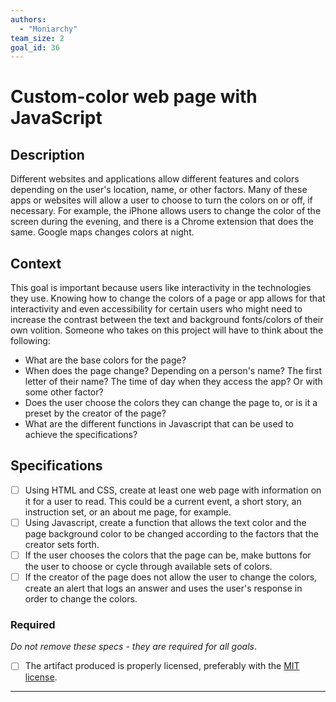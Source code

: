 ```yaml
---
authors:
  - "Moniarchy"
team_size: 2
goal_id: 36
---
```


# Custom-color web page with JavaScript

## Description

Different websites and applications allow different features and colors depending on the user's location, name, or other factors. Many of these apps or websites will allow a user to choose to turn the colors on or off, if necessary. For example, the iPhone allows users to change the color of the screen during the evening, and there is a Chrome extension that does the same. Google maps changes colors at night. 
## Context

This goal is important because users like interactivity in the technologies they use. Knowing how to change the colors of a page or app allows for that interactivity and even accessibility for certain users who might need to increase the contrast between the text and background fonts/colors of their own volition. Someone who takes on this project will have to think about the following:
- What are the base colors for the page?
- When does the page change? Depending on a person's name? The first letter of their name? The time of day when they access the app? Or with some other factor?
- Does the user choose the colors they can change the page to, or is it a preset by the creator of the page? 
- What are the different functions in Javascript that can be used to achieve the specifications?
## Specifications
- [ ] Using HTML and CSS, create at least one web page with information on it for a user to read. This could be a current event, a short story, an instruction set, or an about me page, for example.
- [ ] Using Javascript, create a function that allows the text color and the page background color to be changed according to the factors that the creator sets forth.
- [ ] If the user chooses the colors that the page can be, make buttons for the user to choose or cycle through available sets of colors.
- [ ] If the creator of the page does not allow the user to change the colors, create an alert that logs an answer and uses the user's response in order to change the colors.
### Required

_Do not remove these specs - they are required for all goals_.
- [ ] The artifact produced is properly licensed, preferably with the [MIT license](https://opensource.org/licenses/MIT).

---






